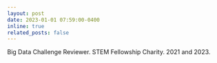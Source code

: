 ```yaml
---
layout: post  
date: 2023-01-01 07:59:00-0400  
inline: true  
related_posts: false  
---
```


Big Data Challenge Reviewer. STEM Fellowship Charity. 2021 and 2023.